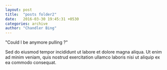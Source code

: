 ```yaml
---
layout: post
title:  "posts folder2"
date:   2016-03-30 19:45:31 +0530
categories: archive
author: "Chandler Bing"
---
```

"Could I be anymore pulling ?"

Sed do eiusmod tempor incididunt ut labore et dolore magna aliqua. Ut enim ad minim veniam, quis nostrud exercitation ullamco laboris nisi ut aliquip ex ea commodo consequat.

